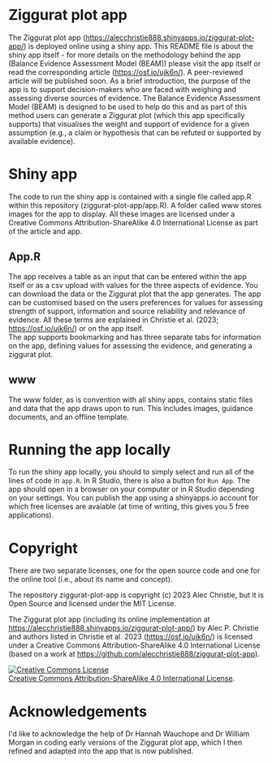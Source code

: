 # Ziggurat plot app

The Ziggurat plot app (https://alecchristie888.shinyapps.io/ziggurat-plot-app/) is deployed online using a shiny app. This README file is about the shiny app itself - for more details on the methodology behind the app (Balance Evidence Assessment Model (BEAM)) please visit the app itself or read the corresponding article (https://osf.io/ujk6n/). A peer-reviewed article will be published soon.
As a brief introduction, the purpose of the app is to support decision-makers who are faced with weighing and assessing diverse sources of evidence. The Balance Evidence Assessment Model (BEAM) is designed to be used to help do this and as part of this method users can generate a Ziggurat plot (which this app specifically supports) that visualises the weight and support of evidence for a given assumption (e.g., a claim or hypothesis that can be refuted or supported by available evidence).

# Shiny app
The code to run the shiny app is contained with a single file called app.R within this repository (ziggurat-plot-app/app.R). A folder called www stores images for the app to display. All these images are licensed under a Creative Commons Attribution-ShareAlike 4.0 International License as part of the article and app.

## App.R
The app receives a table as an input that can be entered within the app itself or as a csv upload with values for the three aspects of evidence. You can download the data or the Ziggurat plot that the app generates. The app can be customised based on the users preferences for values for assessing strength of support, information and source reliability and relevance of evidence. All these terms are explained in Christie et al. (2023; https://osf.io/ujk6n/) or on the app itself.  
The app supports bookmarking and has three separate tabs for information on the app, defining values for assessing the evidence, and generating a ziggurat plot.

## www
The www folder, as is convention with all shiny apps, contains static files and data that the app draws upon to run. This includes images, guidance documents, and an offline template. 

# Running the app locally
To run the shiny app locally, you should to simply select and run all of the lines of code in `app.R`. In R Studio, there is also a button for `Run App`. The app should open in a browser on your computer or in R Studio depending on your settings. You can publish the app using a shinyapps.io account for which free licenses are avaiable (at time of writing, this gives you 5 free applications).

# Copyright
There are two separate licenses, one for the open source code and one for the online tool (i.e., about its name and concept).

The repository ziggurat-plot-app is copyright (c) 2023 Alec Christie, but it is Open Source and licensed under the MIT License.

The Ziggurat plot app (including its online implementation at https://alecchristie888.shinyapps.io/ziggurat-plot-app/) by Alec P. Christie and authors listed in Christie et al. 2023 (https://osf.io/ujk6n/) is licensed under a Creative Commons Attribution-ShareAlike 4.0 International License (based on a work at https://github.com/alecchristie888/ziggurat-plot-app). 

<a rel="license" href="http://creativecommons.org/licenses/by-sa/4.0/"><img alt="Creative Commons License" style="border-width:0" src="https://i.creativecommons.org/l/by-sa/4.0/88x31.png" /></a><br /><a rel="license" href="http://creativecommons.org/licenses/by-sa/4.0/">Creative Commons Attribution-ShareAlike 4.0 International License</a>.

# Acknowledgements
I'd like to acknowledge the help of Dr Hannah Wauchope and Dr William Morgan in coding early versions of the Ziggurat plot app, which I then refined and adapted into the app that is now published.
